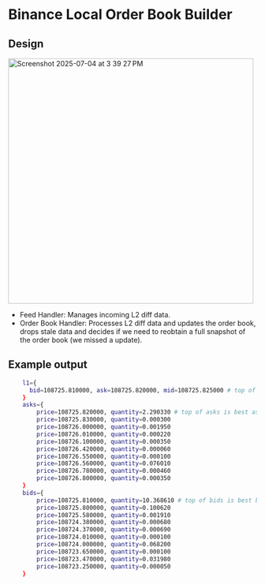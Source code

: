 # Binance Local Order Book Builder
## Design
<img width="497" alt="Screenshot 2025-07-04 at 3 39 27 PM" src="https://github.com/user-attachments/assets/ddddfe7d-11ac-477c-9ab6-933e3433243c" />

- Feed Handler: Manages incoming L2 diff data.
- Order Book Handler: Processes L2 diff data and updates the order book, drops stale data and decides if we need to reobtain a full snapshot of the order book (we missed a update).

## Example output

```bash
    l1={
      bid=108725.810000, ask=108725.820000, mid=108725.825000 # top of book data
    }
    asks={
        price=108725.820000, quantity=2.290330 # top of asks is best ask (lower willing seller)
        price=108725.830000, quantity=0.000300
        price=108726.000000, quantity=0.001950
        price=108726.010000, quantity=0.000220
        price=108726.100000, quantity=0.000350
        price=108726.420000, quantity=0.000060
        price=108726.550000, quantity=0.000100
        price=108726.560000, quantity=0.076010
        price=108726.780000, quantity=0.000460
        price=108726.800000, quantity=0.000350
    }
    bids={
        price=108725.810000, quantity=10.368610 # top of bids is best bid (highest willing bidder)
        price=108725.800000, quantity=0.100620
        price=108725.580000, quantity=0.001910
        price=108724.380000, quantity=0.000680
        price=108724.370000, quantity=0.000690
        price=108724.010000, quantity=0.000100
        price=108724.000000, quantity=0.068200
        price=108723.650000, quantity=0.000100
        price=108723.470000, quantity=0.031980
        price=108723.250000, quantity=0.000050
    } 
```